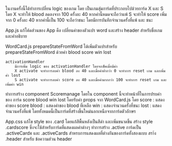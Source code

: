 ในงานครั้งนี้ได้ทำการเปลี่ยน logic ของเกม โดย เป็นเกมสุ่มการ์ดที่ประกอบไปด้วยการ์ด X และ S โดย
    X จะทำให้ blood ลดลงจาก 100 ครั้งละ 40 หากค่านี้หมดจะถือว่าแพ้
    S จะทำให้ score เพิ่มจาก 0 ครั้งละ 40 หากค่านี้เป็น 100 จะถือว่าชนะ โดยมีการบันทึกจำนวนครั้งที่แพ้ และ ชนะ

App.js
    แก้โค้ดส่วนของ App คือ เปลี่ยนค่าของตัวแปร word
    และสร้าง header สำหรับชื่อเกมและคำอธิบาย

WordCard.js
    prepareStateFromWord
        ได้เพิ่มตัวแปรสำหรับ prepareStateFromWord ด้วยค่า blood score win lost
    
    activationHandler
        มีการเพิ่ม logic ของ activationHandler โดยจะเช็คเมื่อมีค่า 
        X activate จะทำการลบค่า blood ลง 40 และเมื่อค่าต่ำกว่า 0 จะทำการ reset เกม และเพิ่มค่า lost
        S activate จะทำการลบค่า score ลง 40 และเมื่อค่ามากกว่า 100 จะทำการ reset เกม และเพิ่มค่า win

ทำการสร้าง component Scoremanage
    โดยใน component นี้จะทำหน้าที่ในการปรบค่าของ การ์ด score blood win lost โดยรับค่า props จาก WordCard.js
    โดย
    score : แสดงค่าของ score 
    blood : แสดงค่าของ blood ที่เหลือ
    win : แสดงจำนวนครั้งที่ชนะ
    lost : แสดงจำนวนครั้งที่แพ้
    โดยทั้งหมดนี้เป็นการ์ดที่สร้างขึ้นใหม่นอกเหนือจากการ์ดตัวอักษร

App.css
    แก้ไข style ของ .card โดยแก้สีพื้นหลังเป็นสีดำ และเพิ่มขนาดขึ้น
    สร้าง style .cardscore ซึ่งจะใช้สำหรับการ์ดที่แสดงผลค่าต่างๆ
    ทำการสร้าง .active การ์ดเป็น .activeCardx และ .activeCards สำหรบการแสดงผลที่ต่างกันของการ์ดทั้งสองแบบ
    สรา้ง .header สำหรับ ข้อความส่วน header




